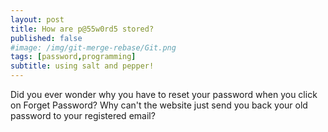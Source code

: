 ```yaml
---
layout: post
title: How are p@55w0rd5 stored?
published: false
#image: /img/git-merge-rebase/Git.png
tags: [password,programming]
subtitle: using salt and pepper!
---
```


Did you ever wonder why you have to reset your password when you click on Forget Password? Why can't the website just send you back your old password to your registered email?